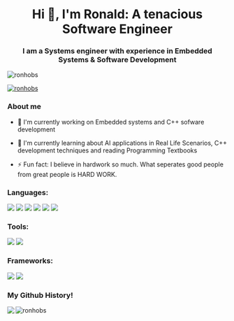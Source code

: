 <h1 align="center">Hi 👋, I'm Ronald: A tenacious Software Engineer</h1>
<h3 align="center">I am a Systems engineer with experience in Embedded Systems & Software Development</h3>

<p align="left"> <img src="https://komarev.com/ghpvc/?username=ronhobs&label=Profile%20views&color=0e75b6&style=flat" alt="ronhobs" /> </p>

<p align="left"> <a href="https://github.com/ryo-ma/github-profile-trophy"><img src="https://github-profile-trophy.vercel.app/?username=ronhobs" alt="ronhobs" /></a> </p>

<h3 align="left">About me </h3>

- 🔭 I'm currently working on Embedded systems and  C++ sofware development 
  
- 🌱 I'm currently learning about AI applications in Real Life Scenarios, C++ development techniques and reading Programming Textbooks
  

  
- ⚡ Fun fact: I believe in hardwork so much. What seperates good people from great people is HARD WORK.

<h3 align="left">Languages: </h3>
<p align="left"> 
<img src="https://img.shields.io/badge/-C-black?style=flat-square&logo=c"/>
<img src="https://img.shields.io/badge/-C++-black?style=flat-square&logo=cplusplus"/>
<img src="https://img.shields.io/badge/-Python-black?style=flat-square&logo=python"/>
<img src="https://img.shields.io/badge/-JavaScript-black?style=flat-square&logo=javascript"/>
<!--<img src="https://img.shields.io/badge/-Nodejs-black?style=flat-square&logo=Node.js"/> -->
<img src="https://img.shields.io/badge/-HTML5-black?style=flat-square&logo=html5"/>
<img src="https://img.shields.io/badge/-CSS3-black?style=flat-square&logo=css3"/>
</p>

<h3 align="left">Tools: </h3>
<p align="left">

<img src="https://img.shields.io/badge/-Git-black?style=flat-square&logo=git"/>
<img src="https://img.shields.io/badge/-GitHub-black?style=flat-square&logo=github"/>
</p>

<h3 align="left">Frameworks: </h3>
<p align="left">
<img src= "https://img.shields.io/badge/-Flask-black?style=flat-square&logo=flask"/>
<img src="https://img.shields.io/badge/-Nodejs-black?style=flat-square&logo=Node.js"/>
</p>

<h3 align="left">My Github History!</h3>
<p>
<img align="left" src="https://github-readme-stats.vercel.app/api?username=ronhobs&theme=ayu-mirage&show_icons=true"/>  </p>

<p><img align="" src="https://github-readme-streak-stats.herokuapp.com/?user=ronhobs&theme=ayu-mirage" alt="ronhobs" /></p>
